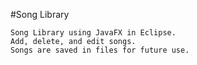 #Song Library
	
	Song Library using JavaFX in Eclipse.
	Add, delete, and edit songs.
	Songs are saved in files for future use.
